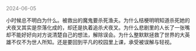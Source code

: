 
<span style="color: gray;">2024-06-05</span>

小时候总不明白为什么。被救出的魔鬼要杀死渔夫。为什么桔梗明明知道杀死她的犬夜叉其实是奈落化成的，却还是执着追杀犬夜叉。为什么悲剧里的人长了一张嘴却不能好好向对方说清楚自己的想法，解除误会。为什么整默默拯救了世界的大英雄不仅不为世人所知。还是要回到平凡的校园里上课，承受被误解与轻视。